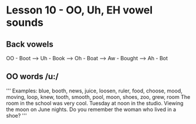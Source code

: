 # Lesson 10 - OO, Uh, EH vowel sounds

## Back vowels

OO - Boot --> Uh - Book --> Oh - Boat --> Aw - Bought --> Ah - Bot

## OO words /u:/

'''
  Examples: 
    blue, booth, news, juice, loosen, ruler, food, choose, mood, moving, loop, knew, tooth, smooth, pool, moon, shoes, zoo, grew, room
    The room in the school was very cool.
    Tuesday at noon in the studio.
    Viewing the moon on June nights.
    Do you remember the woman who lived in a shoe?
'''
